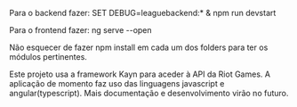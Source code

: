 Para o backend fazer:
SET DEBUG=leaguebackend:* & npm run devstart

Para o frontend fazer:
ng serve --open

Não esquecer de fazer npm install em cada um dos folders para ter os módulos pertinentes.

Este projeto usa a framework Kayn para aceder à API da Riot Games.
A aplicação de momento faz uso das linguagens javascript e angular(typescript). Mais documentação e desenvolvimento virão no futuro.